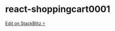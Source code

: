 # react-shoppingcart0001

[Edit on StackBlitz ⚡️](https://stackblitz.com/edit/react-shoppingcart0001)